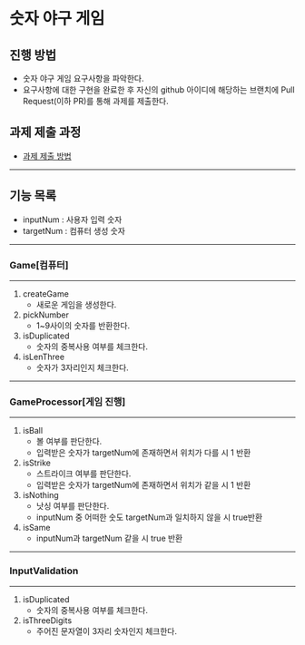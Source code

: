 # 숫자 야구 게임
## 진행 방법
* 숫자 야구 게임 요구사항을 파악한다.
* 요구사항에 대한 구현을 완료한 후 자신의 github 아이디에 해당하는 브랜치에 Pull Request(이하 PR)를 통해 과제를 제출한다.

## 과제 제출 과정
* [과제 제출 방법](https://github.com/next-step/nextstep-docs/tree/master/precourse)
----------------------------------------

## 기능 목록
+ inputNum : 사용자 입력 숫자
+ targetNum : 컴퓨터 생성 숫자 

----------------------------------------
### Game[컴퓨터]

----------------------------------------
1. createGame
    + 새로운 게임을 생성한다.
2. pickNumber
    + 1~9사이의 숫자를 반환한다.
3. isDuplicated
    + 숫자의 중복사용 여부를 체크한다.
4. isLenThree
    + 숫자가 3자리인지 체크한다.
    
-----------------------------------------
### GameProcessor[게임 진행]

-----------------------------------------
1. isBall
    + 볼 여부를 판단한다.
    + 입력받은 숫자가 targetNum에 존재하면서 위치가 다를 시 1 반환
2. isStrike
    + 스트라이크 여부를 판단한다.
    + 입력받은 숫자가 targetNum에 존재하면서 위치가 같을 시 1 반환
3. isNothing
    + 낫싱 여부를 판단한다.
    + inputNum 중 어떠한 숫도 targetNum과 일치하지 않을 시 true반환
4. isSame
    + inputNum과 targetNum 같을 시 true 반환

------------------------------------------
### InputValidation

------------------------------------------
1. isDuplicated
    + 숫자의 중복사용 여부를 체크한다.
2. isThreeDigits
    + 주어진 문자열이 3자리 숫자인지 체크한다.
